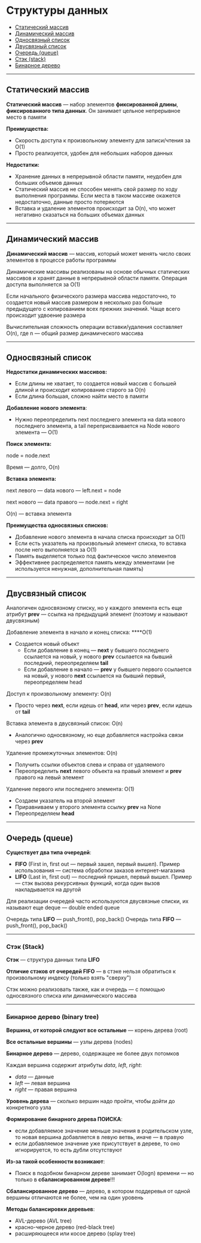 # Структуры данных

- [Статический массив](#a-nameaстатический-массив)
- [Динамический массив](#динамический-массив)
- [Односвязный список](#односвязный-список)
- [Двусвязный список](#двусвязный-список)
- [Очередь (queue)](#очередь-queue)
- [Стэк (stack)](#стэк-stack)
- [Бинарное дерево](#бинарное-дерево-binary-tree)

***

## Статический массив

**Статический массив** — набор элементов **фиксированной длины**, **фиксированного типа данных**. Он занимает цельное
непрерывное место в памяти

**Преимущества:**

- Скорость доступа к произвольному элементу для записи/чтения за O(1)
- Просто реализуется, удобен для небольших наборов данных

**Недостатки:**

- Хранение данных в непрерывной области памяти, неудобен для больших объемов данных
- Статический массив не способен менять свой размер по ходу выполнения программы. Если места в таком массиве окажется
  недостаточно, данные просто потеряются
- Вставка и удаление элементов происходит за O(n), что может негативно сказаться на больших объемах данных

***

## Динамический массив

**Динамический массив** — массив, который может менять число своих элементов в процессе работы программы

Динамические массивы реализованы на основе обычных статических массивов и хранят данные в непрерывной области памяти.
Операция доступа выполняется за O(1)

Если начального физического размера массива недостаточно, то создается новый массив размером в несколько раз больше
предыдущего с копированием всех прежних значений. Чаще всего происходит удвоение размера

Вычислительная сложность операции вставки/удаления составляет O(n), где n — общий размер динамического массива

***

## Односвязный список

**Недостатки динамических массивов:**

- Если длины не хватает, то создается новый массив с большей длиной и происходит копирование старого за O(n)
- Если длина большая, сложно найти место в памяти

**Добавление нового элемента**:

- Нужно переопределить next последнего элемента на data нового последнего элемента, а tail переприсваивается на Node
  нового элемента — O(1)

**Поиск элемента:**

node = node.next

Время — долго, O(n)

**Вставка элемента:**

next левого — data нового — left.next = node

next нового — data правого — node.next = right

O(n) — вставка элемента

**Преимущества односвязных списков:**

- Добавление нового элемента в начала списка происходит за O(1)
- Если есть указатель на произвольный элемент списка, то вставка после него выполняется за O(1)
- Память выделяется только под фактическое число элементов
- Эффективнее распределяется память между элементами (не используется ненужная, дополнительная память)

***

## Двусвязный список

Аналогичен односвязному списку, но у каждого элемента есть еще атрибут **prev** — ссылка на предыдущий элемент (поэтому
и называют двусвязным)

Добавление элемента в начало и конец списка: ****O(1)

- Создается новый объект
    - Если добавление в конец — **next** у бывшего последнего ссылается на новый, у нового **prev** ссылается на бывший
      последний, переопределяем **tail**
    - Если добавление в начало — **prev** у бывшего первого ссылается на новый, у нового **next** ссылается на бывший
      первый, переопределяем head

Доступ к произвольному элементу: O(n)

- Просто через **next**, если идешь от **head**, или через **prev**, если идешь от **tail**

Вставка элемента в двусвязный список: O(n)

- Аналогично односвязному, но еще добавляется настройка связи через **prev**

Удаление промежуточных элементов: O(n)

- Получить ссылки объектов слева и справа от удаляемого
- Переопределить **next** левого объекта на правый элемент и **prev** правого на левый элемент

Удаление первого или последнего элемента: O(1)

- Создаем указатель на второй элемент
- Приравниваем у второго элемента ссылку **prev** на None
- Переопределяем **head**

***

## Очередь (queue)

**Существует два типа очередей**:

- **FIFO** (First in, first out — первый зашел, первый вышел). Пример использования — система обработки заказов
  интернет-магазина
- **LIFO** (Last in, first out) — последний пришел, первый вышел. Пример — стэк вызова рекурсивных функций, когда один
  вызов накладывается на другой

Для реализации очередей часто используются двусвязные списки, их называют еще deque — double ended queue

Очередь типа **LIFO** — push_front(), pop_back()
Очередь типа **FIFO** — push_front(), pop_back()

***

### Стэк (Stack)

**Стэк** — структура данных типа **LIFO**

**Отличие стэков от очередей FIFO** — в стэке нельзя обратиться к произвольному индексу (только взять "сверху")

Стэк можно реализовать также, как и очередь — с помощью односвязного списка или динамического массива

***

### Бинарное дерево (binary tree)

**Вершина, от которой следуют все остальные** — корень дерева (root)

**Все остальные вершины** — узлы дерева (nodes)

**Бинарное дерево** — дерево, содержащее не более двух потомков

Каждая вершина содержит атрибуты $data$, $left$, $right$:

- $data$ — данные
- $left$ — левая вершина
- $right$ — правая вершина

**Уровень дерева** — сколько вершин надо пройти, чтобы дойти до конкретного узла

**Формирование бинарного дерева ПОИСКА**:

- если добавляемое значение меньше значения в родительском узле, то новая вершина добавляется в левую ветвь,
иначе — в правую
- если добавляемое значение уже присутствует в дереве, то оно игнорируется, то есть дубли отсутствуют

**Из-за такой особенности возникают**:
- Поиск в подобном бинарном дереве занимает O(logn) времени — но только в **сбалансированном дереве**!!!

**Сбалансированное дерево** — дерево, в котором поддеревья от одной вершины отличаются не более, чем на один уровень

**Методы балансировки деревьев**:
- AVL-дерево (AVL tree)
- красно-черное дерево (red-black tree)
- расширяющееся или косое дерево (splay tree)